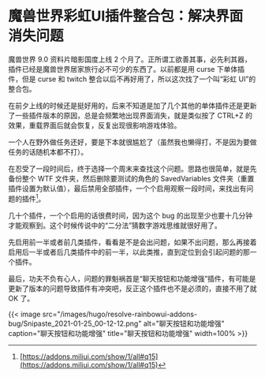# 魔兽世界彩虹UI插件整合包：解决界面消失问题


魔兽世界 9.0 资料片暗影国度上线 2 个月了。正所谓工欲善其事，必先利其器，插件已经是魔兽世界居家旅行必不可少的东西了。以前都是用 curse 下单体插件，但是 curse 和 twitch 整合以后不再好用了，所以这次找了一个叫“彩虹 UI”的整合包。

在前夕上线的时候还是挺好用的，后来不知道是加了几个其他的单体插件还是更新了一些插件版本的原因，总是会频繁地出现界面消失，就是类似按了 CTRL+Z 的效果，重载界面后就会恢复，反复出现很影响游戏体验。

<!--more-->

一个人在野外做任务还好，要是下本就很尴尬了（虽然我也懒得打，不是因为要做任务的话随机本都不打）。

在忍受了一段时间后，终于选择一个周末来查找这个问题。思路也很简单，就是先备份整个 WTF 文件夹，然后删除要测试的角色的 SavedVariables 文件夹（重置插件设置为默认值），最后禁用全部插件，一个个启用观察一段时间，来找出有问题的插件[^1]。

几十个插件，一个个启用的话很费时间，因为这个 bug 的出现至少也要十几分钟才能观察到。这个时候传说中的“二分法”猜数字游戏思维就很好用了。

先启用前一半或者前几类插件，看看是不是会出问题，如果不出问题，那么再接着启用后一半或者后几类插件中的前一半，以此类推，直到定位到会引起问题的那一个插件。

最后，功夫不负有心人，问题的罪魁祸首是“聊天按钮和功能增强”插件，有可能是更新了版本的问题导致插件有冲突吧，反正这个插件也不是必须的，直接不用了就 OK 了。

{{< image src="/images/hugo/resolve-rainbowui-addons-bug/Snipaste_2021-01-25_00-12-12.png"   alt="聊天按钮和功能增强" caption="聊天按钮和功能增强" title="聊天按钮和功能增强" width=100% >}}

[^1]: [https://addons.miliui.com/show/1/all#q15](https://addons.miliui.com/show/1/all#q15)

